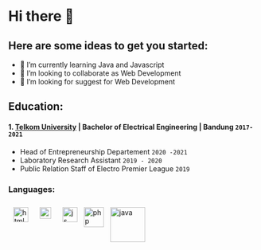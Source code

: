 # Hi there 👋

## Here are some ideas to get you started:
- 🌱 I’m currently learning Java and Javascript
- 👯 I’m looking to collaborate as Web Development
- 🤔 I’m looking for suggest for Web Development

## Education:

#### 1. [Telkom University](https://telkomuniversity.ac.id/) | Bachelor of Electrical Engineering | Bandung `2017-2021`
   - Head of Entrepreneurship Departement `2020 -2021`
   - Laboratory Research Assistant `2019 - 2020`
   - Public Relation Staff of Electro Premier League `2019`
   
### Languages:

<img align="left" alt="html" width="30px" src="https://upload.wikimedia.org/wikipedia/commons/thumb/6/61/HTML5_logo_and_wordmark.svg/640px-HTML5_logo_and_wordmark.svg.png" style="padding:10px;" />

<img align="left" alt="css" width="23px" src="https://upload.wikimedia.org/wikipedia/commons/thumb/d/d5/CSS3_logo_and_wordmark.svg/640px-CSS3_logo_and_wordmark.svg.png" style="padding:10px;" />

<img align="left" alt="js" width="30px" src="https://upload.wikimedia.org/wikipedia/commons/thumb/b/ba/Javascript_badge.svg/640px-Javascript_badge.svg.png" style="padding:10px;" />

<img align="left" alt="php" width="40px" src="https://www.svgrepo.com/show/303208/php-1-logo.svg" style="padding-top:10px;" />

<img align="left" alt="java" width="70px" src="https://cdn-icons-png.flaticon.com/512/226/226777.png" style="padding:10px;" />
